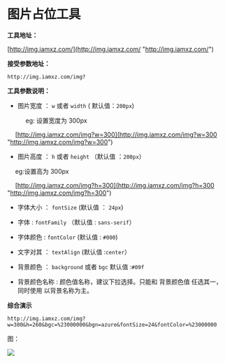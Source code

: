 # 图片占位工具 #


**工具地址：**

[http://img.iamxz.com/](http://img.iamxz.com/ "http://img.iamxz.com/")


**接受参数地址：**

	http://img.iamxz.com/img?

**工具参数说明：**


- 图片宽度 ： `w` 或者 `width` ( 默认值：`200px`)
 
  &ensp;&ensp; eg: 设置宽度为 300px  
 
 &ensp;&ensp; [http://img.iamxz.com/img?w=300](http://img.iamxz.com/img?w=300 "http://img.iamxz.com/img?w=300")


- 图片高度 ： `h` 或者 `height`   （默认值 ：`200px`）

 &ensp;&ensp; eg:设置高为 300px 

  &ensp;&ensp; [http://img.iamxz.com/img?h=300](http://img.iamxz.com/img?h=300 "http://img.iamxz.com/img?h=300")


- 字体大小 ： `fontSize` (默认值 ： `24px`)

- 字体     : `fontFamily` （默认值 : `sans-serif`）

- 字体颜色 : `fontColor` (默认值 : `#000`)

- 文字对其 ： `textAlign` (默认值 :`center`）

- 背景颜色 ： `background` 或者 `bgc` 默认值 :`#09f`

- 背景颜色名称 : 颜色值名称，建议下拉选择。只能和 背景颜色值 任选其一，同时使用 以背景名称为主。


**综合演示**

	http://img.iamxz.com/img?w=300&h=260&bgc=%23000000&bgn=azure&fontSize=24&fontColor=%23000000

图：

![](http://img.iamxz.com/img?w=300&h=260&bgc=%23000000&bgn=azure&fontSize=24&fontColor=%23000000)




